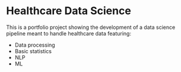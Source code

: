 # Healthcare Data Science
This is a portfolio project showing the development of a data science pipeline meant to handle healthcare data featuring:
- Data processing
- Basic statistics
- NLP
- ML
